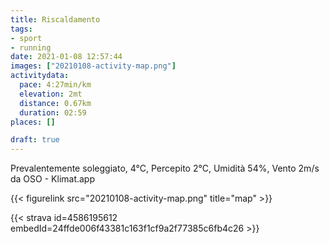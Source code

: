 ```yaml
---
title: Riscaldamento 
tags:
- sport
- running
date: 2021-01-08 12:57:44
images: ["20210108-activity-map.png"]
activitydata:
  pace: 4:27min/km
  elevation: 2mt
  distance: 0.67km
  duration: 02:59
places: []

draft: true
---
```


Prevalentemente soleggiato, 4°C, Percepito 2°C, Umidità 54%, Vento 2m/s da OSO - Klimat.app



{{< figurelink src="20210108-activity-map.png" title="map" >}}


{{< strava id=4586195612 embedId=24ffde006f43381c163f1cf9a2f77385c6fb4c26 >}}